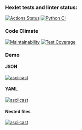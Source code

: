 ### Hexlet tests and linter status:
[![Actions Status](https://github.com/pestrukha/python-project-50/actions/workflows/hexlet-check.yml/badge.svg)](https://github.com/pestrukha/python-project-50/actions)
[![Python CI](https://github.com/pestrukha/python-project-50/actions/workflows/pyci.yml/badge.svg)](https://github.com/pestrukha/python-project-50/actions/workflows/pyci.yml)
### Code Climate 
[![Maintainability](https://api.codeclimate.com/v1/badges/9fe27a511695c1c8de16/maintainability)](https://codeclimate.com/github/pestrukha/python-project-50/maintainability)
[![Test Coverage](https://api.codeclimate.com/v1/badges/9fe27a511695c1c8de16/test_coverage)](https://codeclimate.com/github/pestrukha/python-project-50/test_coverage)
### Demo
#### JSON
[![asciicast](https://asciinema.org/a/659771.svg)](https://asciinema.org/a/659771)
#### YAML
[![asciicast](https://asciinema.org/a/661798.svg)](https://asciinema.org/a/661798)
#### Nested files
[![asciicast](https://asciinema.org/a/663237.svg)](https://asciinema.org/a/663237)

